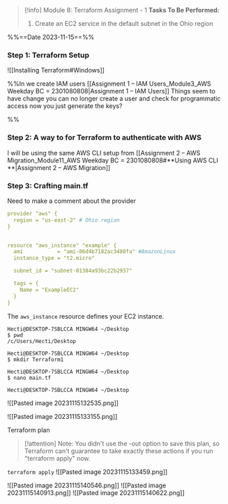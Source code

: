 > [!info] Module 8: Terraform Assignment - 1
> **Tasks To Be Performed:** 
> 1. Create an EC2 service in the default subnet in the Ohio region

%%==Date 2023-11-15==%%
### Step 1: Terraform Setup

![[Installing Terraform#Windows]]

%%In we create IAM users [[Assignment 1 – IAM Users_Module3_AWS Weekday BC = 2301080808|Assignment 1 – IAM Users]]
Things seem to have change you can no longer create a user and check for programmatic access now you just generate the keys?

%%
### Step 2:  A way to for Terraform to authenticate with AWS

I will be using the same AWS CLI setup from [[Assignment 2 – AWS Migration_Module11_AWS Weekday BC = 2301080808#**Using AWS CLI **|Assignment 2 – AWS Migration]]

### Step 3:  Crafting main.tf

Need to make a comment about the provider

```yaml
provider "aws" {
  region = "us-east-2" # Ohio region
}


resource "aws_instance" "example" {
  ami           = "ami-06d4b7182ac3480fa" #AmazonLinux
  instance_type = "t2.micro"

  subnet_id = "subnet-01384a93bc22b2937"

  tags = {
    Name = "ExampleEC2"
  }
}
```
The `aws_instance` resource defines your EC2 instance.


```
Hecti@DESKTOP-7SBLCCA MINGW64 ~/Desktop
$ pwd
/c/Users/Hecti/Desktop

Hecti@DESKTOP-7SBLCCA MINGW64 ~/Desktop
$ mkdir Terraform1

Hecti@DESKTOP-7SBLCCA MINGW64 ~/Desktop
$ nano main.tf

Hecti@DESKTOP-7SBLCCA MINGW64 ~/Desktop
```

![[Pasted image 20231115132535.png]]

![[Pasted image 20231115133155.png]]

Terraform plan

> [!attention]
> Note: You didn't use the -out option to save this plan, so Terraform can't
> guarantee to take exactly these actions if you run "terraform apply" now.
> 

`terraform apply`
![[Pasted image 20231115133459.png]]

![[Pasted image 20231115140546.png]]
![[Pasted image 20231115140913.png]]
![[Pasted image 20231115140622.png]]

